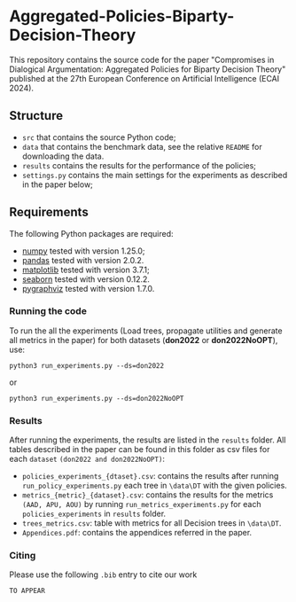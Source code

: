 # Aggregated-Policies-Biparty-Decision-Theory
This repository contains the source code for the paper "Compromises in Dialogical Argumentation: Aggregated Policies for Biparty Decision Theory" published at the 27th European Conference on Artificial Intelligence (ECAI 2024).

## Structure
- `src` that contains the source Python code;
- `data` that contains the benchmark data, see the relative `README` for downloading the data.
- `results` contains the results for the performance of the policies;
- `settings.py` contains the main settings for the experiments as described in the paper below;



## Requirements
The following Python packages are required:

-   [numpy](http://www.numpy.org/) tested with version 1.25.0;
-   [pandas](https://pandas.pydata.org/) tested with version 2.0.2.
-   [matplotlib](https://matplotlib.org/) tested with version 3.7.1;
-   [seaborn](https://seaborn.pydata.org/) tested with version 0.12.2.
-   [pygraphviz](https://pypi.org/project/pygraphviz/) tested with version 1.7.0.




### Running the code


To run the all the experiments (Load trees, propagate utilities and generate all metrics in the paper)
for both datasets (**don2022** or **don2022NoOPT**), use:
```
python3 run_experiments.py --ds=don2022
```
or
```
python3 run_experiments.py --ds=don2022NoOPT
```

[//]: # (To run the policy experiments for a given dataset &#40;don2022 or don2022NoOPT&#41;, type:)

[//]: # (```)

[//]: # (python3 run_policy_experiments.py --ds=don2022)

[//]: # (```)

[//]: # (or)

[//]: # (```)

[//]: # (python3 run_policy_experiments.py --ds=don2022NoOPT)

[//]: # (```)

[//]: # ()
[//]: # (To run the metrics evaluation, type:)

[//]: # (```)

[//]: # (python3 run_policy_experiments.py --ds=don2022)

[//]: # (```)

[//]: # (for the don2022 dataset or)

[//]: # (```)

[//]: # (python3 run_policy_experiments.py --ds=don2022NoOPT)

[//]: # (```)

[//]: # (for the don2022NoOPT dataset. )

### Results
After running the experiments, the results are listed in the `results` folder. All tables described in the paper
can be found in this folder as csv files for each `dataset` `(don2022 and don2022NoOPT)`:

- `policies_experiments_{dtaset}.csv`: contains the results after running `run_policy_experiments.py` each tree in `\data\DT` with the given 
policies.
- `metrics_{metric}_{dataset}.csv`: contains the results for the metrics `(AAD, APU, AOU)` by running `run_metrics_experiments.py` for each `policies_experiments` in `results` folder.
- `trees_metrics.csv`: table with metrics for all Decision trees in `\data\DT`.
- `Appendices.pdf`: contains the appendices referred in the paper.

### Citing
Please use the following `.bib` entry to cite our work
```
TO APPEAR
```
